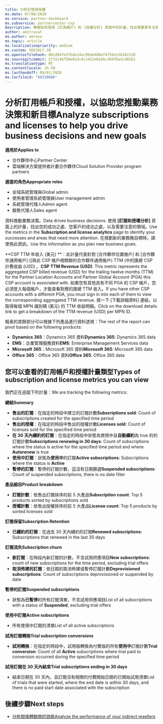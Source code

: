 ```yaml
---
title: 分析訂閱與授權
ms.date: 07/08/2020
ms.service: partner-dashboard
ms.subservice: partnercenter-csp
Description: 瞭解如何使用 [訂用帳戶] 和 [授權分析] 頁面中的計量，找出需要更多注意的成功和區域。
author: amitravat
ms.author: amrava
ms.topic: article
ms.localizationpriority: medium
ms.custom: SEOJULY.20
ms.openlocfilehash: 001d047e37bde14ac99de680ef4f59e136282120
ms.sourcegitcommit: 5f31146f50e01dc4c1922e0a5bc369f0a3cd8162
ms.translationtype: MT
ms.contentlocale: zh-TW
ms.lasthandoff: 09/01/2020
ms.locfileid: "89220686"
---
```

# <a name="analyze-subscriptions-and-licenses-to-help-you-drive-business-decisions-and-new-goals"></a><span data-ttu-id="8cc9f-103">分析訂用帳戶和授權，以協助您推動業務決策和新目標</span><span class="sxs-lookup"><span data-stu-id="8cc9f-103">Analyze subscriptions and licenses to help you drive business decisions and new goals</span></span>

<span data-ttu-id="8cc9f-104">**適用於**</span><span class="sxs-lookup"><span data-stu-id="8cc9f-104">**Applies to**</span></span>

- <span data-ttu-id="8cc9f-105">合作夥伴中心</span><span class="sxs-lookup"><span data-stu-id="8cc9f-105">Partner Center</span></span>
- <span data-ttu-id="8cc9f-106">雲端解決方案提供者計畫合作夥伴</span><span class="sxs-lookup"><span data-stu-id="8cc9f-106">Cloud Solution Provider program partners</span></span>

<span data-ttu-id="8cc9f-107">**適當的角色**</span><span class="sxs-lookup"><span data-stu-id="8cc9f-107">**Appropriate roles**</span></span>

- <span data-ttu-id="8cc9f-108">全域系統管理員</span><span class="sxs-lookup"><span data-stu-id="8cc9f-108">Global admin</span></span>
- <span data-ttu-id="8cc9f-109">使用者管理系統管理員</span><span class="sxs-lookup"><span data-stu-id="8cc9f-109">User management admin</span></span>
- <span data-ttu-id="8cc9f-110">系統管理代理人</span><span class="sxs-lookup"><span data-stu-id="8cc9f-110">Admin agent</span></span>
- <span data-ttu-id="8cc9f-111">銷售代理人</span><span class="sxs-lookup"><span data-stu-id="8cc9f-111">Sales agent</span></span>

<span data-ttu-id="8cc9f-112">資料推動業務決策。</span><span class="sxs-lookup"><span data-stu-id="8cc9f-112">Data drives business decisions.</span></span> <span data-ttu-id="8cc9f-113">使用 **\[訂閱和授權分析\]** 頁面上的計量，找出您的成功之處、您客戶的成功之處，以及需要注意的領域。</span><span class="sxs-lookup"><span data-stu-id="8cc9f-113">Use the metrics in the **Subscription and license analytics** page to identify your successes and areas that need more attention.</span></span> <span data-ttu-id="8cc9f-114">在規劃新的業務務目標時，請使用此資訊。</span><span class="sxs-lookup"><span data-stu-id="8cc9f-114">Use this information as you plan new business goals.</span></span>

<span data-ttu-id="8cc9f-115">\*\*CSP TTM 年收入 (美元) \*\*：此計量代表針對 [合作夥伴位置帳戶] 和 [合作夥伴通用帳戶] ([與此 CSP 帳戶相關聯的合作夥伴通用帳戶) TTM (中的匯總 CSP 計費收益 (USD) 。</span><span class="sxs-lookup"><span data-stu-id="8cc9f-115">**CSP TTM Revenue (USD)**: This metric represents the aggregated CSP billed revenue (USD) for the trailing twelve months (TTM) for the Partner Location Accounts and Partner Global Account (PGA) this CSP account is associated with.</span></span> <span data-ttu-id="8cc9f-116">如果您有其他具有不同 PGA 的 CSP 帳戶，您必須登入每個帳戶，才能查看對應的匯總 TTM 收入。</span><span class="sxs-lookup"><span data-stu-id="8cc9f-116">If you have other CSP accounts with a different PGA, you must sign in into each of them to view the corresponding aggregated TTM revenue.</span></span>  <span data-ttu-id="8cc9f-117">按一下 [下載詳細資料] 連結，以取得每個 MPN 識別碼 (美元) 的 TTM 收益明細。</span><span class="sxs-lookup"><span data-stu-id="8cc9f-117">Click on the download details link to get a breakdown of the TTM revenue (USD) per MPN ID.</span></span>

<span data-ttu-id="8cc9f-118">報表的其餘部分可以根據下列產品進行資料透視：</span><span class="sxs-lookup"><span data-stu-id="8cc9f-118">The rest of the report can pivot based on the following products:</span></span>

 - <span data-ttu-id="8cc9f-119">**Dynamics 365**：Dynamics 365 資料</span><span class="sxs-lookup"><span data-stu-id="8cc9f-119">**Dynamics 365**: Dynamics 365 data</span></span>  
 - <span data-ttu-id="8cc9f-120">**EMS**：企業管理服務資料</span><span class="sxs-lookup"><span data-stu-id="8cc9f-120">**EMS**: Enterprise Management Services data</span></span>  
 - <span data-ttu-id="8cc9f-121">**Microsoft 365**：Microsoft 365 資料</span><span class="sxs-lookup"><span data-stu-id="8cc9f-121">**Microsoft 365**: Microsoft 365 data</span></span>  
 - <span data-ttu-id="8cc9f-122">**Office 365**：Office 365 資料</span><span class="sxs-lookup"><span data-stu-id="8cc9f-122">**Office 365**: Office 365 data</span></span>  


## <a name="types-of-subscription-and-license-metrics-you-can-view"></a><span data-ttu-id="8cc9f-123">您可以查看的訂用帳戶和授權計量類型</span><span class="sxs-lookup"><span data-stu-id="8cc9f-123">Types of subscription and license metrics you can view</span></span>

<span data-ttu-id="8cc9f-124">我們正在追蹤下列計量︰</span><span class="sxs-lookup"><span data-stu-id="8cc9f-124">We are tracking the following metrics:</span></span>

<span data-ttu-id="8cc9f-125">**總結**</span><span class="sxs-lookup"><span data-stu-id="8cc9f-125">**Summary**</span></span>  
 - <span data-ttu-id="8cc9f-126">**售出的訂閱**：在指定的時段中建立的訂閱計數</span><span class="sxs-lookup"><span data-stu-id="8cc9f-126">**Subscriptions sold**: Count of subscriptions created for the specified time period</span></span>  
 - <span data-ttu-id="8cc9f-127">**售出的授權**：在指定的時段中售出的授權計數</span><span class="sxs-lookup"><span data-stu-id="8cc9f-127">**Licenses sold**: Count of licenses sold for the specified time period</span></span>   
 - <span data-ttu-id="8cc9f-128">**在 30 天內續約的訂閱**：在指定的時段中狀態為使用中且**自動續約**為 true 的的訂閱計數</span><span class="sxs-lookup"><span data-stu-id="8cc9f-128">**Subscriptions renewing in 30 days**: Count of subscriptions where the status is active for the specified time period and where **Autorenew** is true</span></span>
 - <span data-ttu-id="8cc9f-129">**使用中訂閱**：狀態為**使用中**的訂閱</span><span class="sxs-lookup"><span data-stu-id="8cc9f-129">**Active subscriptions**: Subscriptions where the status is **Active**</span></span>  
 - <span data-ttu-id="8cc9f-130">**暫停的訂閱**：暫停的訂閱計數，這沒有日期篩選</span><span class="sxs-lookup"><span data-stu-id="8cc9f-130">**Suspended subscriptions**: Count of suspended subscriptions, there is no date filter</span></span>  

<span data-ttu-id="8cc9f-131">**產品細目**</span><span class="sxs-lookup"><span data-stu-id="8cc9f-131">**Product breakdown**</span></span>  
 - <span data-ttu-id="8cc9f-132">**訂閱計數**：依售出訂閱排序的前 5 大產品</span><span class="sxs-lookup"><span data-stu-id="8cc9f-132">**Subscription count**: Top 5 products sorted by subscriptions sold</span></span>  
 - <span data-ttu-id="8cc9f-133">**授權計數**：依售出授權排序的前 5 大產品</span><span class="sxs-lookup"><span data-stu-id="8cc9f-133">**License count**: Top 5 products by sorted licenses sold</span></span>

<span data-ttu-id="8cc9f-134">**訂閱保留**</span><span class="sxs-lookup"><span data-stu-id="8cc9f-134">**Subscription Retention**</span></span>
 - <span data-ttu-id="8cc9f-135">**已續約的訂閱**：在過去 30 天內續約的訂閱</span><span class="sxs-lookup"><span data-stu-id="8cc9f-135">**Renewed subscriptions**: Subscriptions that renewed in the last 30 days</span></span>  

<span data-ttu-id="8cc9f-136">**訂閱流失**</span><span class="sxs-lookup"><span data-stu-id="8cc9f-136">**Subscription churn**</span></span>  
 - <span data-ttu-id="8cc9f-137">**新訂閱**：在時段內新訂閱的計數，不含試用供應項目</span><span class="sxs-lookup"><span data-stu-id="8cc9f-137">**New subscriptions**: count of new subscriptions for the time period, excluding trial offers</span></span>  
 - <span data-ttu-id="8cc9f-138">**取消佈建的訂閱**：依日期的取消佈建或暫停訂閱計數</span><span class="sxs-lookup"><span data-stu-id="8cc9f-138">**Deprovisioned subscriptions**: Count of subscriptions deprovisioned or suspended by date</span></span>  

<span data-ttu-id="8cc9f-139">**暫停的訂閱**</span><span class="sxs-lookup"><span data-stu-id="8cc9f-139">**Suspended subscriptions**</span></span>  
 - <span data-ttu-id="8cc9f-140">狀態為**已暫停**的所有訂閱清單，不含試用供應項目</span><span class="sxs-lookup"><span data-stu-id="8cc9f-140">List of all subscriptions with a status of **Suspended**, excluding trial offers</span></span>  
  
<span data-ttu-id="8cc9f-141">**使用中訂閱**</span><span class="sxs-lookup"><span data-stu-id="8cc9f-141">**Active subscriptions**</span></span>
 - <span data-ttu-id="8cc9f-142">所有使用中訂閱的清單</span><span class="sxs-lookup"><span data-stu-id="8cc9f-142">List of all active subscriptions</span></span>  

<span data-ttu-id="8cc9f-143">**試用訂閱轉換**</span><span class="sxs-lookup"><span data-stu-id="8cc9f-143">**Trial subscription conversions**</span></span>  
 - <span data-ttu-id="8cc9f-144">**試用轉換**：在指定的時段中，試用版轉換為付費版的所有**使用中**訂閱計數</span><span class="sxs-lookup"><span data-stu-id="8cc9f-144">**Trial conversion**: Count of all **Active** subscriptions where trial paid to conversion occurred during the specified time period</span></span>  

<span data-ttu-id="8cc9f-145">**試用訂閱在 30 天內結束**</span><span class="sxs-lookup"><span data-stu-id="8cc9f-145">**Trial subscriptions ending in 30 days**</span></span>  
 - <span data-ttu-id="8cc9f-146">結束日期在 30 天內，且訂閱沒有相關的付費開始日期的已開始試用清單</span><span class="sxs-lookup"><span data-stu-id="8cc9f-146">List of trials that were started, where the end date is within 30 days, and there is no paid start date associated with the subscription</span></span>  

## <a name="next-steps"></a><span data-ttu-id="8cc9f-147">後續步驟</span><span class="sxs-lookup"><span data-stu-id="8cc9f-147">Next steps</span></span>

- [<span data-ttu-id="8cc9f-148">分析間接轉銷商的效能</span><span class="sxs-lookup"><span data-stu-id="8cc9f-148">Analyze the performance of your indirect resellers</span></span>](analyze-indirect-resellers.md)